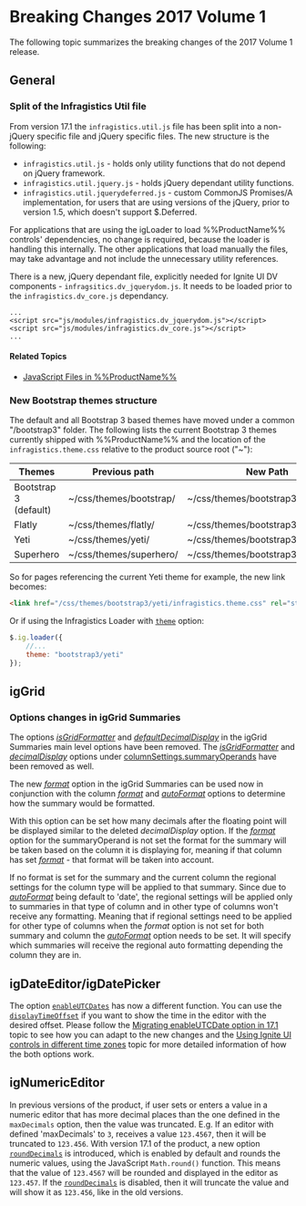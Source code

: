 ﻿<!--
|metadata|
{
    "fileName": "breaking-changes-2017-volume-1",
    "controlName": "",
    "tags": ["Breaking Changes","Known Issues"]
}
|metadata|
-->

# Breaking Changes 2017 Volume 1

The following topic summarizes the breaking changes of the 2017 Volume 1 release.

## General

### Split of the Infragistics Util file

From version 17.1 the `infragistics.util.js` file has been split into a non-jQuery specific file and jQuery specific files. The new structure is the following:

-   `infragistics.util.js` - holds only utility functions that do not depend on jQuery framework.
-   `infragistics.util.jquery.js` - holds jQuery dependant utility functions.
-   `infragistics.util.jquerydeferred.js` - custom CommonJS Promises/A implementation, for users that are using versions of the jQuery, prior to version 1.5, which doesn't support $.Deferred.

For applications that are using the igLoader to load %%ProductName%% controls' dependencies, no change is required, because the loader is handling this internally. The other applications that load manually the files, may take advantage and not include the unnecessary utility references.

There is a new, jQuery dependant file, explicitly needed for Ignite UI DV components - `infragsitics.dv_jquerydom.js`. It needs to be loaded prior to the `infragistics.dv_core.js` dependancy.

```
...
<script src="js/modules/infragistics.dv_jquerydom.js"></script>
<script src="js/modules/infragistics.dv_core.js"></script>
...
```

#### Related Topics
-   [JavaScript Files in %%ProductName%%](Deployment-Guide-JavaScript-Files.html)

### New Bootstrap themes structure

The default and all Bootstrap 3 based themes have moved under a common "/bootstrap3" folder. The following lists the current Bootstrap 3 themes currently shipped with %%ProductName%% and the location of the `infragistics.theme.css` relative to the product source root ("~"):


Themes | Previous path | New Path
-------|---------------|---------
Bootstrap 3 (default) |  ~/css/themes/bootstrap/ | ~/css/themes/bootstrap3/
Flatly | ~/css/themes/flatly/ | ~/css/themes/bootstrap3/flatly/
Yeti | ~/css/themes/yeti/ | ~/css/themes/bootstrap3/yeti/
Superhero | ~/css/themes/superhero/ | ~/css/themes/bootstrap3/superhero/

So for pages referencing the current Yeti theme for example, the new link becomes:
```html
<link href="/css/themes/bootstrap3/yeti/infragistics.theme.css" rel="stylesheet" type="text/css" />
```
Or if using the Infragistics Loader with [`theme`](%%jQueryApiUrl%%/ig.loaderClass#options:settings.theme) option:

```js
$.ig.loader({
    //...
    theme: "bootstrap3/yeti"
});
```

## igGrid

### Options changes in igGrid Summaries
The options [*isGridFormatter*](http://www.igniteui.com/help/api/2016.2/ui.iggridsummaries#options:isGridFormatter) and [*defaultDecimalDisplay*](http://www.igniteui.com/help/api/2016.2/ui.iggridsummaries#options:defaultDecimalDisplay) in the igGrid Summaries main level options have been removed.
The [*isGridFormatter*](http://www.igniteui.com/help/api/2016.2/ui.iggridsummaries#options:columnSettings.summaryOperands.isGridFormatter) and [*decimalDisplay*](http://www.igniteui.com/help/api/2016.2/ui.iggridsummaries#options:columnSettings.summaryOperands.decimalDisplay) options under [columnSettings.summaryOperands](http://www.igniteui.com/help/api/2016.2/ui.iggridsummaries#options:columnSettings.summaryOperands) have been removed as well.

The new [*format*](%%jQueryApiUrl%%/ui.iggridsummaries#options:columnSettings.summaryOperands.format) option in the igGrid Summaries can be used now in conjunction with the column [*format*](%%jQueryApiUrl%%/ui.iggrid#options:columns.format) and [*autoFormat*](%%jQueryApiUrl%%/ui.iggrid#options:autoFormat) options to determine how the summary would be formatted.

With this option can be set how many decimals after the floating point will be displayed similar to the deleted *decimalDisplay* option. If the [*format*](%%jQueryApiUrl%%/ui.iggridsummaries#options:columnSettings.summaryOperands.format) option for the summaryOperand is not set the format for the summary will be taken based on the column it is displaying for, meaning if that column has set [*format*](%%jQueryApiUrl%%/ui.iggrid#options:columns.format) - that format will be taken into account.

If no format is set for the summary and the current column the regional settings for the column type will be applied to that summary. Since due to [*autoFormat*](%%jQueryApiUrl%%/ui.iggrid#options:autoFormat) being default to 'date', the regional settings will be applied only to summaries in that type of column and in other type of columns won't receive any formatting. Meaning that if regional settings need to be applied for other type of columns when the *format* option is not set for both summary and column the [*autoFormat*](%%jQueryApiUrl%%/ui.iggrid#options:autoFormat) option needs to be set. It will specify which summaries will receive the regional auto formatting depending the column they are in.

## igDateEditor/igDatePicker

The option [`enableUTCDates`](%%jQueryApiUrl%%/ui.igdateeditor#options:enableUTCDates) has now a different function. You can use the [`displayTimeOffset`](%%jQueryApiUrl%%/ui.igdateeditor#options:displayTimeOffset) if you want to show the time in the editor with the desired offset. Please follow the [Migrating enableUTCDate option in 17.1](Migrating-enableUTCDates-option-in-17-1.html) topic to see how you can adapt to the new changes and the [Using Ignite UI controls in different time zones](Using-IgniteUI-controls-in-different-time-zones.html) topic for more detailed information of how the both options work.

## igNumericEditor

In previous versions of the product, if user sets or enters a value in a numeric editor that has more decimal places than the one defined in the `maxDecimals` option, then the value was truncated. E.g. If an editor with defined 'maxDecimals' to `3`, receives a value `123.4567`, then it will be truncated to `123.456`. With version 17.1 of the product, a new option [`roundDecimals`](ui.ignumericeditor#options:roundDecimals) is introduced, which is enabled by default and rounds the numeric values, using the JavaScript `Math.round()` function. This means that the value of `123.4567` will be rounded and displayed in the editor as `123.457`. If the [`roundDecimals`](ui.ignumericeditor#options:roundDecimals) is disabled, then it will truncate the value and will show it as `123.456`, like in the old versions.